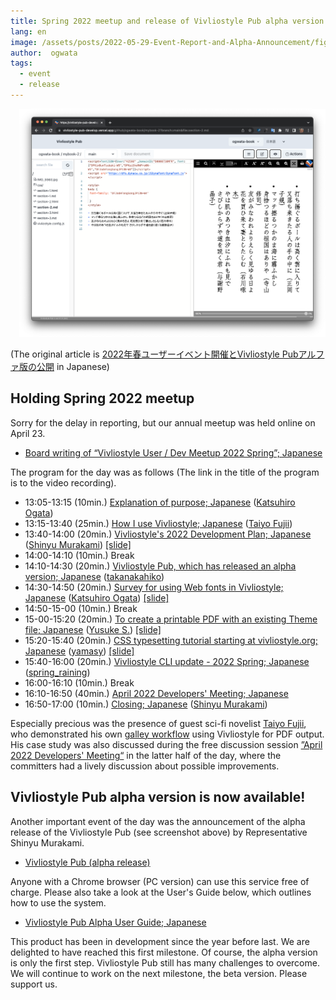 ```yaml
---
title: Spring 2022 meetup and release of Vivliostyle Pub alpha version
lang: en
image: /assets/posts/2022-05-29-Event-Report-and-Alpha-Announcement/fig-1.png
author:  ogwata
tags:
  - event
  - release
---
```

<div style="float: right; margin: 0 0 1em 1em;"><img src="/assets/posts/2022-05-29-Event-Report-and-Alpha-Announcement/fig-1.png" alt="Spring 2022 meetup and release of Vivliostyle Pub alpha version"  /></div>

(The original article is [2022年春ユーザーイベント開催とVivliostyle Pubアルファ版の公開](https://vivliostyle.org/ja/blog/2022/05/29/Event-Report-and-Alpha-Announcement/) in Japanese)

## Holding Spring 2022 meetup

Sorry for the delay in reporting, but our annual meetup was held online on April 23.

- [Board writing of “Vivliostyle User / Dev Meetup 2022 Spring”; Japanese](https://connpass.com/event/243092/)

The program for the day was as follows (The link in the title of the program is to the video recording).

- 13:05-13:15 (10min.) [Explanation of purpose; Japanese](https://youtu.be/Q2Y5r8F1KTo) ([Katsuhiro Ogata](https://twitter.com/ogwata))
- 13:15-13:40 (25min.) [How I use Vivliostyle; Japanese](https://youtu.be/iHYC552z2Rc) ([Taiyo Fujii](https://twitter.com/t_trace))
- 13:40-14:00 (20min.) [Vivliostyle's 2022 Development Plan; Japanese](https://youtu.be/SrptSRhiR1M) ([Shinyu Murakami](https://twitter.com/MurakamiShinyu)) [[slide]](https://vivliostyle.org/viewer/#src=https://github.com/murakamishinyu/vivliostyle-dev2022spring/blob/main/slide.html&bookMode=true&spread=false)
- 14:00-14:10 (10min.) Break
- 14:10-14:30 (20min.) [Vivliostyle Pub, which has released an alpha version; Japanese](https://youtu.be/35eHzZay-Bo) ([takanakahiko](https://twitter.com/takanakahiko))
- 14:30-14:50 (20min.) [Survey for using Web fonts in Vivliostyle; Japanese](https://youtu.be/czVRSsekLjc) ([Katsuhiro Ogata](https://twitter.com/ogwata)) [[slide]](https://vivliostyle.org/viewer/#src=https://github.com/ogwata/slide-20220423-2/blob/main/myslide.html&bookMode=true&spread=false)
- 14:50-15-00 (10min.) Break
- 15-00-15:20 (20min.) [To create a printable PDF with an existing Theme file; Japanese](https://youtu.be/B_-I9Y90oXA) ([Yusuke S.](https://twitter.com/Uske_S)) [[slide]](https://drive.google.com/file/d/1j0esl4jr20RoF5gpz_HZXHuJI4dfovGK/view)
- 15:20-15:40 (20min.) [CSS typesetting tutorial starting at vivliostyle.org; Japanese](https://youtu.be/SMomqtdZXvg) ([yamasy](https://twitter.com/yamasy1549)) [[slide]](https://www.slideshare.net/yamasy1549s/vivliostyleorgcss)
- 15:40-16:00 (20min.) [Vivliostyle CLI update - 2022 Spring; Japanese](https://youtu.be/GMzLJ17MLOk) ([spring_raining](https://twitter.com/spring_raining))
- 16:00-16:10 (10min.) Break
- 16:10-16:50 (40min.) [April 2022 Developers' Meeting; Japanese](https://youtu.be/o1mWsPHHQpg)
- 16:50-17:00 (10min.) [Closing; Japanese](https://youtu.be/VHucqSCSQxs) ([Shinyu Murakami](https://twitter.com/MurakamiShinyu))

Especially precious was the presence of guest sci-fi novelist [Taiyo Fujii](https://taiyolab.com/?lang=en), who demonstrated his own [galley workflow](https://github.com/ttrace/autobuild) using Vivliostyle for PDF output. His case study was also discussed during the free discussion session [”April 2022 Developers' Meeting“](https://youtu.be/o1mWsPHHQpg) in the latter half of the day, where the committers had a lively discussion about possible improvements. 

## Vivliostyle Pub alpha version is now available!

Another important event of the day was the announcement of the alpha release of the Vivliostyle Pub (see screenshot above) by Representative Shinyu Murakami.

- [Vivliostyle Pub (alpha release)](https://vivliostyle-pub-develop.vercel.app/)

Anyone with a Chrome browser (PC version) can use this service free of charge. Please also take a look at the User's Guide below, which outlines how to use the system.

- [Vivliostyle Pub Alpha User Guide; Japanese](https://vivliostyle.github.io/docs-vivliostyle-pub/#/) 

This product has been in development since the year before last. We are delighted to have reached this first milestone. Of course, the alpha version is only the first step. Vivliostyle Pub still has many challenges to overcome. We will continue to work on the next milestone, the beta version. Please support us.